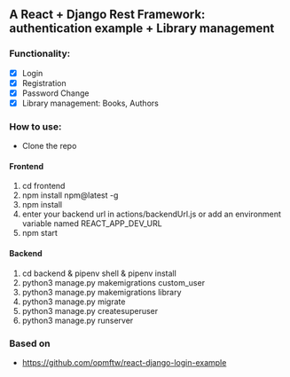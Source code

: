 ## A React + Django Rest Framework: authentication example + Library management

### Functionality:

* [x] Login
* [x] Registration
* [x] Password Change
* [x] Library management: Books, Authors

### How to use:

- Clone the repo
#### Frontend
1. cd frontend
2. npm install npm@latest -g
3. npm install
4. enter your backend url in actions/backendUrl.js or add an environment variable named REACT_APP_DEV_URL 
5. npm start

#### Backend
1. cd backend & pipenv shell & pipenv install
2. python3 manage.py makemigrations custom_user
3. python3 manage.py makemigrations library
4. python3 manage.py migrate
5. python3 manage.py createsuperuser
6. python3 manage.py runserver

### Based on

* https://github.com/opmftw/react-django-login-example
